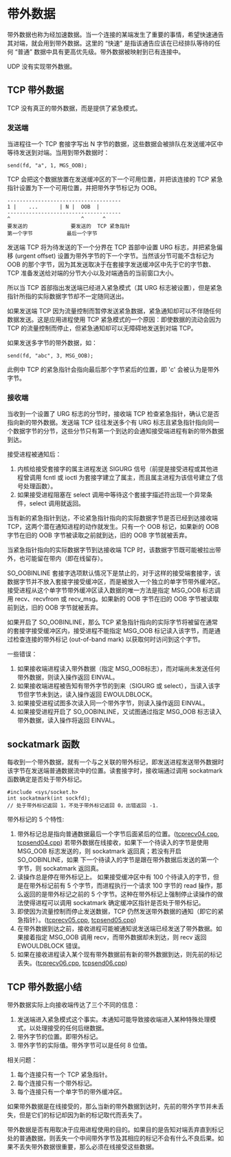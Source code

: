 # 带外数据

带外数据也称为经加速数据。当一个连接的某端发生了重要的事情，希望快速通告其对端，就会用到带外数据。这里的 “快速” 是指该通告应该在已经排队等待的任何 “普通” 数据中具有更高优先级。带外数据被映射到已有连接中。

UDP 没有实现带外数据。

## TCP 带外数据

TCP 没有真正的带外数据，而是提供了紧急模式。

### 发送端

当进程往一个 TCP 套接字写出 N 字节的数据，这些数据会被排队在发送缓冲区中等待发送到对端。当用到带外数据时：

```
send(fd, "a", 1, MGS_OOB);
```

TCP 会把这个数据放置在发送缓冲区的下一个可用位置，并把该连接的 TCP 紧急指针设置为下一个可用位置，并把带外字节标记为 OOB。

```
-------------------------------------
1 |    ...       | N |  OOB  |
-------------------------------------
^                       ^      ^
要发送的              要发送的  TCP 紧急指针
第一个字节           最后一个字节
```

发送端 TCP 将为待发送的下一个分界在 TCP 首部中设置 URG 标志，并把紧急偏移 (urgent offset) 设置为带外字节的下一个字节。当然该分节可能不含标记为 OOB 的那个字节，因为其发送取决于在套接字发送缓冲区中先于它的字节数、TCP 准备发送给对端的分节大小以及对端通告的当前窗口大小。

所以当 TCP 首部指出发送端已经进入紧急模式（其 URG 标志被设置），但是紧急指针所指的实际数据字节却不一定随同送出。

如果发送端 TCP 因为流量控制而暂停发送紧急数据，紧急通知却可以不伴随任何数据发送。这是应用进程使用 TCP 紧急模式的一个原因：即使数据的流动会因为 TCP 的流量控制而停止，但紧急通知却可以无障碍地发送到对端 TCP。

如果发送多字节的带外数据，如：

```
send(fd, "abc", 3, MSG_OOB);
```

此例中 TCP 的紧急指针会指向最后那个字节紧后的位置，即 'c' 会被认为是带外字节。

### 接收端

当收到一个设置了 URG 标志的分节时，接收端 TCP 检查紧急指针，确认它是否指向新的带外数据。发送端 TCP 往往发送多个有 URG 标志且紧急指针指向同一个数据字节的分节，这些分节只有第一个到达的会通知接受端进程有新的带外数据到达。

接受进程被通知后：

1. 内核给接受套接字的属主进程发送 SIGURG 信号（前提是接受进程或其他进程曾调用 fcntl 或 ioctl 为套接字建立了属主，而且属主进程为该信号建立了信号处理函数）。
2. 如果接受进程阻塞在 select 调用中等待这个套接字描述符出现一个异常条件，select 调用就返回。

当有新的紧急指针到达，不论紧急指针指向的实际数据字节是否已经到达接收端 TCP，这两个潜在通知进程的动作就发生。只有一个 OOB 标记，如果新的 OOB 字节在旧的 OOB 字节被读取之前就到达，旧的 OOB 字节就被丢弃。

当紧急指针指向的实际数据字节到达接收端 TCP 时，该数据字节既可能被拉出带外，也可能留在带内（即在线留存）。

SO_OOBINLINE 套接字选项默认情况下是禁止的，对于这样的接受端套接字，该数据字节并不放入套接字接受缓冲区，而是被放入一个独立的单字节带外缓冲区。接受进程从这个单字节带外缓冲区读入数据的唯一方法是指定 MSG_OOB 标志调用 recv、recvfrom 或 recv_msg。如果新的 OOB 字节在旧的 OOB 字节被读取前到达，旧的 OOB 字节就被丢弃。

如果开启了 SO_OOBINLINE，那么 TCP 紧急指针指向的实际字节将被留在通常的套接字接受缓冲区内，接受进程不能指定 MSG_OOB 标记读入该字节，而是通过检查连接的带外标记 (out-of-band mark) 以获取何时访问到这个字节。

一些错误：
1. 如果接收端进程读入带外数据（指定 MSG_OOB标志），而对端尚未发送任何带外数据，则读入操作返回 EINVAL。
2. 如果接收端进程被告知有带外字节的到来（SIGURG 或 select），当读入该字节但字节未到达，读入操作返回 EWOULDBLOCK。
3. 如果接受进程试图多次读入同一个带外字节，则读入操作返回 EINVAL。
4. 如果接受进程开启了 SO_OOBINLINE，又试图通过指定 MSG_OOB 标志读入带外数据，读入操作将返回 EINVAL。


## sockatmark 函数

每收到一个带外数据，就有一个与之关联的带外标记，即发送进程发送带外数据时该字节在发送端普通数据流中的位置。读套接字时，接收端通过调用 sockatmark 函数确定是否处于带外标记。

```
#include <sys/socket.h>
int sockatmark(int sockfd);
// 处于带外标记返回 1，不处于带外标记返回 0，出错返回 -1.
```

带外标记的 5 个特性:
1. 带外标记总是指向普通数据最后一个字节后面紧后的位置。([tcprecv04.cpp](https://github.com/Rjerk/snippets/blob/master/unp/oob/tcprecv04.cpp), [tcpsend04.cpp](https://github.com/Rjerk/snippets/blob/master/unp/oob/tcpsend04.cpp))
  若带外数据在线接收，如果下一个待读入的字节是使用 MSG_OOB 标志发送的，则 sockatmark 返回真；若没有开启 SO_OOBINLINE，如果 下一个待读入的字节是跟在带外数据后发送的第一个字节，则 sockatmark 返回真。 
2. 读操作总是停在带外标记上。
  如果接受缓冲区中有 100 个待读入的字节，但是在带外标记前有 5 个字节，而进程执行一个请求 100 字节的 read 操作，那么返回的是带外标记之前的 5 个字节。这种在带外标记上强制停止读操作的做法使得进程可以调用 sockatmark 确定缓冲区指针是否处于带外标记。
3. 即使因为流量控制而停止发送数据，TCP 仍然发送带外数据的通知（即它的紧急指针）。([tcprecv05.cpp](https://github.com/Rjerk/snippets/blob/master/unp/oob/tcprecv05.cpp), [tcpsend05.cpp](https://github.com/Rjerk/snippets/blob/master/unp/oob/tcpsend05.cpp))
4. 在带外数据到达之前，接收进程可能被通知说发送端已经发送了带外数据。如果接着指定 MSG_OOB 调用 recv，而带外数据却未到达，则 recv 返回 EWOULDBLOCK 错误。
5. 如果在接收进程读入某个现有带外数据前有新的带外数据到达，则先前的标记丢失。([tcprecv06.cpp](https://github.com/Rjerk/snippets/blob/master/unp/oob/tcprecv06.cpp), [tcpsend06.cpp](https://github.com/Rjerk/snippets/blob/master/unp/oob/tcpsend06.cpp))

## TCP 带外数据小结

带外数据实际上向接收端传达了三个不同的信息：
1. 发送端进入紧急模式这个事实。本通知可能导致接收端进入某种特殊处理模式，以处理接受的任何后继数据。
2. 带外字节的位置。即带外标记。
3. 带外字节的实际值。带外字节可以是任何 8 位值。

相关问题：
1. 每个连接只有一个 TCP 紧急指针。
2. 每个连接只有一个带外标记。
3. 每个连接只有一个单字节的带外缓冲区。

如果带外数据是在线接受的，那么当新的带外数据到达时，先前的带外字节并未丢失，但是它们的标记却因为新的标记取代而丢失了。

带外数据是否有用取决于应用进程使用的目的。如果目的是告知对端丢弃直到标记处的普通数据，则丢失一个中间带外字节及其相应的标记不会有什么不良后果。如果不丢失带外数据很重要，那么必须在线接受这些数据。
